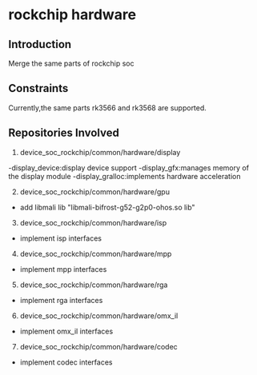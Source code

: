 # rockchip hardware

## Introduction
Merge the same parts of rockchip soc 
## Constraints

Currently,the same parts rk3566 and rk3568 are supported.
## Repositories Involved
1.  device_soc_rockchip/common/hardware/display


-display_device:display device support
-display_gfx:manages memory of the display module
-display_gralloc:implements hardware acceleration

2.  device_soc_rockchip/common/hardware/gpu

- add libmali lib "libmali-bifrost-g52-g2p0-ohos.so lib"

3.  device_soc_rockchip/common/hardware/isp

- implement isp interfaces

4.  device_soc_rockchip/common/hardware/mpp

- implement mpp interfaces

5.  device_soc_rockchip/common/hardware/rga

- implement rga interfaces

6.  device_soc_rockchip/common/hardware/omx_il

- implement omx_il interfaces

7.  device_soc_rockchip/common/hardware/codec

- implement codec interfaces

